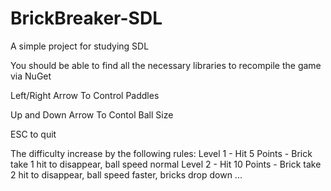 # BrickBreaker-SDL
A simple project for studying SDL

You should be able to find all the necessary libraries to recompile the game via NuGet

Left/Right Arrow To Control Paddles

Up and Down Arrow To Contol Ball Size

ESC to quit

The difficulty increase by the following rules:
 Level 1 - Hit 5 Points - Brick take 1 hit to disappear, ball speed normal
 Level 2 - Hit 10 Points - Brick take 2 hit to disappear, ball speed faster, bricks drop down
...

